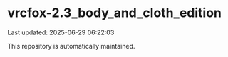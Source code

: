 # vrcfox-2.3_body_and_cloth_edition

Last updated: 2025-06-29 06:22:03

This repository is automatically maintained.

